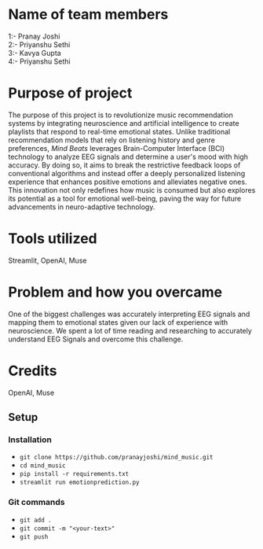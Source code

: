 # Name of team members
1:- Pranay Joshi <br>
2:- Priyanshu Sethi <br>
3:- Kavya Gupta <br>
4:- Priyanshu Sethi <br>


# Purpose of project
The purpose of this project is to revolutionize music recommendation systems by integrating neuroscience and artificial intelligence to create playlists that respond to real-time emotional states. Unlike traditional recommendation models that rely on listening history and genre preferences, *Mind Beats* leverages Brain-Computer Interface (BCI) technology to analyze EEG signals and determine a user's mood with high accuracy. By doing so, it aims to break the restrictive feedback loops of conventional algorithms and instead offer a deeply personalized listening experience that enhances positive emotions and alleviates negative ones. This innovation not only redefines how music is consumed but also explores its potential as a tool for emotional well-being, paving the way for future advancements in neuro-adaptive technology.
# Tools utilized
Streamlit, OpenAI, Muse
# Problem and how you overcame
One of the biggest challenges was accurately interpreting EEG signals and mapping them to emotional states given our lack of experience with neuroscience. We spent a lot of time reading and researching to accurately understand EEG Signals and overcome this challenge.
# Credits
OpenAI, Muse


## Setup
### Installation
* ```git clone https://github.com/pranayjoshi/mind_music.git```
* ```cd mind_music```
* ```pip install -r requirements.txt```
* ```streamlit run emotionprediction.py```
### Git commands
* ```git add .```
* ```git commit -m "<your-text>"```
* ```git push```
